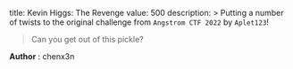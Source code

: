 title: Kevin Higgs: The Revenge
value: 500
description: > Putting a number of twists to the original challenge from `Angstrom CTF 2022` by `Aplet123`!
> Can you get out of this pickle?

**Author** : chenx3n
